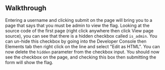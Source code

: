 ## Walkthrough
Entering a username and clicking submit on the page will bring you to a page that says that you must be admin to view the flag. Looking at the source code of the first page (right click anywhere then click View page source), you can see that there is a hidden checkbox called <code>is_admin</code>. You can un-hide this checkbox by going into the Developer Console then Elements tab then right click on the line and select "Edit as HTML". You can now delete the <code>hidden</code> parameter from the checkbox input. You should now see the checkbox on the page, and checking this box then submitting the form will show the flag.
